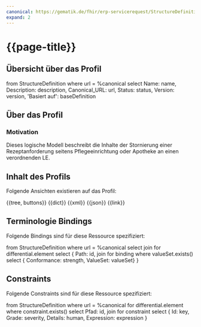 ```yaml
---
canonical: https://gematik.de/fhir/erp-servicerequest/StructureDefinition/gem-erp-sr-log-prescription-request-cancellation
expand: 2
---
```


# {{page-title}}

## Übersicht über das Profil

<fql output="table">
	from
		StructureDefinition
	where
		url = %canonical
	select
		Name: name,
		Description: description,
		Canonical_URL: url,
		Status: status,
		Version: version,
    'Basiert auf': baseDefinition
</fql>

## Über das Profil

### Motivation

Dieses logische Modell beschreibt die Inhalte der Stornierung einer Rezeptanforderung seitens Pflegeeinrichtung oder Apotheke an einen verordnenden LE.

## Inhalt des Profils

Folgende Ansichten existieren auf das Profil:

<tabs>
<tab title="Overview">
	{{tree, buttons}}
</tab>
<tab title="Detailed view">
	{{dict}}
</tab>
<tab title="XML">
	{{xml}}
</tab>
<tab title="JSON">	
	{{json}}
</tab>
<tab title="Link">
	{{link}}
</tab>
</tabs>

## Terminologie Bindings

Folgende Bindings sind für diese Ressource spezifiziert:

<fql>
	from
    	StructureDefinition
	where
    	url = %canonical
	select
    	join for differential.element
      		select {
				Path: id,
				join
				for binding
				where valueSet.exists()
				select {
					Conformance: strength,
					ValueSet: valueSet}
        	}
</fql>

## Constraints

Folgende Constraints sind für diese Ressource spezifiziert:

<fql>
    from
		StructureDefinition
    where
		url = %canonical
    for differential.element where constraint.exists()
    select
    Pfad: id,
    join for constraint
        select {
				Id: key,
				Grade: severity,
				Details: human,
				Expression: expression
				}
</fql>